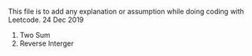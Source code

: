 This file is to add any explanation or assumption while doing coding with Leetcode.
24 Dec 2019
1. Two Sum
2. Reverse Interger
